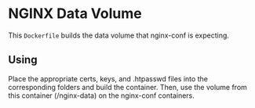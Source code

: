 NGINX Data Volume
===

This `Dockerfile` builds the data volume that nginx-conf is expecting.

Using
-----

Place the appropriate certs, keys, and .htpasswd files into the corresponding
folders and build the container. Then, use the volume from this container
(/nginx-data) on the nginx-conf containers.
